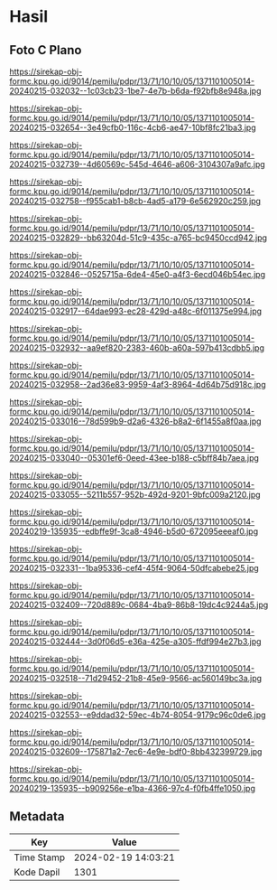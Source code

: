 # Hasil

## Foto C Plano

https://sirekap-obj-formc.kpu.go.id/9014/pemilu/pdpr/13/71/10/10/05/1371101005014-20240215-032032--1c03cb23-1be7-4e7b-b6da-f92bfb8e948a.jpg

https://sirekap-obj-formc.kpu.go.id/9014/pemilu/pdpr/13/71/10/10/05/1371101005014-20240215-032654--3e49cfb0-116c-4cb6-ae47-10bf8fc21ba3.jpg

https://sirekap-obj-formc.kpu.go.id/9014/pemilu/pdpr/13/71/10/10/05/1371101005014-20240215-032739--4d60569c-545d-4646-a606-3104307a9afc.jpg

https://sirekap-obj-formc.kpu.go.id/9014/pemilu/pdpr/13/71/10/10/05/1371101005014-20240215-032758--f955cab1-b8cb-4ad5-a179-6e562920c259.jpg

https://sirekap-obj-formc.kpu.go.id/9014/pemilu/pdpr/13/71/10/10/05/1371101005014-20240215-032829--bb63204d-51c9-435c-a765-bc9450ccd942.jpg

https://sirekap-obj-formc.kpu.go.id/9014/pemilu/pdpr/13/71/10/10/05/1371101005014-20240215-032846--0525715a-6de4-45e0-a4f3-6ecd046b54ec.jpg

https://sirekap-obj-formc.kpu.go.id/9014/pemilu/pdpr/13/71/10/10/05/1371101005014-20240215-032917--64dae993-ec28-429d-a48c-6f011375e994.jpg

https://sirekap-obj-formc.kpu.go.id/9014/pemilu/pdpr/13/71/10/10/05/1371101005014-20240215-032932--aa9ef820-2383-460b-a60a-597b413cdbb5.jpg

https://sirekap-obj-formc.kpu.go.id/9014/pemilu/pdpr/13/71/10/10/05/1371101005014-20240215-032958--2ad36e83-9959-4af3-8964-4d64b75d918c.jpg

https://sirekap-obj-formc.kpu.go.id/9014/pemilu/pdpr/13/71/10/10/05/1371101005014-20240215-033016--78d599b9-d2a6-4326-b8a2-6f1455a8f0aa.jpg

https://sirekap-obj-formc.kpu.go.id/9014/pemilu/pdpr/13/71/10/10/05/1371101005014-20240215-033040--05301ef6-0eed-43ee-b188-c5bff84b7aea.jpg

https://sirekap-obj-formc.kpu.go.id/9014/pemilu/pdpr/13/71/10/10/05/1371101005014-20240215-033055--5211b557-952b-492d-9201-9bfc009a2120.jpg

https://sirekap-obj-formc.kpu.go.id/9014/pemilu/pdpr/13/71/10/10/05/1371101005014-20240219-135935--edbffe9f-3ca8-4946-b5d0-672095eeeaf0.jpg

https://sirekap-obj-formc.kpu.go.id/9014/pemilu/pdpr/13/71/10/10/05/1371101005014-20240215-032331--1ba95336-cef4-45f4-9064-50dfcabebe25.jpg

https://sirekap-obj-formc.kpu.go.id/9014/pemilu/pdpr/13/71/10/10/05/1371101005014-20240215-032409--720d889c-0684-4ba9-86b8-19dc4c9244a5.jpg

https://sirekap-obj-formc.kpu.go.id/9014/pemilu/pdpr/13/71/10/10/05/1371101005014-20240215-032444--3d0f06d5-e36a-425e-a305-ffdf994e27b3.jpg

https://sirekap-obj-formc.kpu.go.id/9014/pemilu/pdpr/13/71/10/10/05/1371101005014-20240215-032518--71d29452-21b8-45e9-9566-ac560149bc3a.jpg

https://sirekap-obj-formc.kpu.go.id/9014/pemilu/pdpr/13/71/10/10/05/1371101005014-20240215-032553--e9ddad32-59ec-4b74-8054-9179c96c0de6.jpg

https://sirekap-obj-formc.kpu.go.id/9014/pemilu/pdpr/13/71/10/10/05/1371101005014-20240215-032609--175871a2-7ec6-4e9e-bdf0-8bb432399729.jpg

https://sirekap-obj-formc.kpu.go.id/9014/pemilu/pdpr/13/71/10/10/05/1371101005014-20240219-135935--b909256e-e1ba-4366-97c4-f0fb4ffe1050.jpg


## Metadata

| Key        | Value               |
| ---------- | ------------------- |
| Time Stamp | 2024-02-19 14:03:21 |
| Kode Dapil | 1301                |



